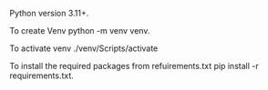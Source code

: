 Python version 3.11+.


To create Venv python -m venv venv.


To activate venv ./venv/Scripts/activate 


To install the required packages from refuirements.txt pip install -r requirements.txt.
